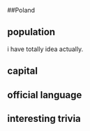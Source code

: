 ##Poland
## population
i have totally idea actually.

## capital

 
## official language


## interesting trivia



